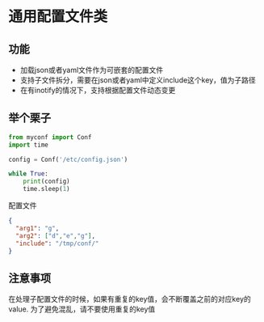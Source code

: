 # 通用配置文件类

## 功能

- 加载json或者yaml文件作为可嵌套的配置文件
- 支持子文件拆分，需要在json或者yaml中定义include这个key，值为子路径
- 在有inotify的情况下，支持根据配置文件动态变更

## 举个栗子

```python
from myconf import Conf
import time

config = Conf('/etc/config.json')

while True:
    print(config)
    time.sleep(1)

```

配置文件
```json
{
  "arg1": "g",
  "arg2": ["d","e","g"],
  "include": "/tmp/conf/"
}
```


## 注意事项

在处理子配置文件的时候，如果有重复的key值，会不断覆盖之前的对应key的value.
为了避免混乱，请不要使用重复的key值

